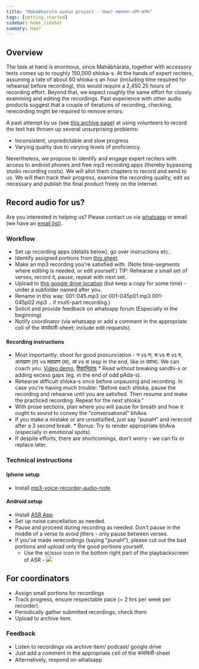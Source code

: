 ```yaml
---
title: "Mahabharata audio project - How? महाभारत-ध्वनि-प्राप्तिः"
tags: [getting_started]
sidebar: home_sidebar
summary: How?
---
```


## Overview
The task at hand is enormous, since Mahābhārata, together with accessory texts comes up to roughly 150,000 shloka-s. At the hands of expert reciters, assuming a rate of about 60 shloka-s an hour (including time required for rehearsal before recording), this would require a 2,450.25 hours of recording effort. Beyond that, we expect roughly the same effort for closely examining and editing the recordings. Past experience with other audio products suggest that a couple of iterations of recording, checking, rerecording might be required to remove errors.

A past attempt by us (see [this archive page](https://www.google.com/url?q=https://archive.org/details/mahAbhArata-mUla-paThanam-GP&sa=D&ust=1536608308745000)) at using volunteers to record the text has thrown up several unsurprising problems:

*   Inconsistent, unpredictable and slow progress
*   Varying quality due to varying levels of proficiency.

Nevertheless, we propose to identify and engage expert reciters with access to android phones and free mp3 recording apps (thereby bypassing studio recording costs). We will allot them chapters to record and send to us. We will then track their progress, examine the recording quality, edit as necessary and publish the final product freely on the internet.


## Record audio for us?
Are you interested in helping us? Please contact us via [whatsapp](https://groups.google.com/forum/#!forum/mahabharata-mulam) or email (we have an [email list](https://groups.google.com/forum/#!forum/mahabharata-mulam)).

### Workflow
* Set up recording apps (details below), go over instructions etc..
* Identify assigned portions from [this sheet](https://docs.google.com/spreadsheets/d/1sNH1AWhhoa5VATqMdLbF652s7srTG0Raa6K-sCwDR-8/edit#gid=0).
* Make an mp3 recording you're satisfied with. (Note time-segments where editing is needed, or edit yourself.) TIP: Rehearse a small set of verses, record it, pause, repeat with next set.
* Upload to [this google drive location](https://drive.google.com/drive/folders/0B1_QBT-hoqqVMUNSLVlyMlJqZDA?usp=sharing) (but keep a copy for some time) - under a subfolder named after you.
* Rename in this way: 001-045.mp3 (or 001-045p01.mp3 001-045p02.mp3 .. if multi-part recording.)
* Solicit and provide feedback on whatsapp forum (Especially in the beginning)
* Notify coordinator (via whatsapp or add a comment in the appropriate cell of the कार्यावली-sheet; include edit requests).

#### Recording instructions
* Most importantly: shoot for good pronunciation - न vs ण, स vs श vs ष, अल्पप्राण (त) vs महाप्राण (थ), आ vs अ (esp in the end, like in उवाच). We can coach you. [Video demo](https://goo.gl/htvxdN), [शिक्षाभिप्रायः](https://goo.gl/mL3238)
*‌ Read without breaking sandhi-s or adding excess gaps (eg. in the end of odd pAda-s). 
* Rehearse difficult shloka-s once before unpausing and recording. In case you're having much trouble: "Before each shloka, pause the recording and rehearse until you are satisfied. Then resume and make the practiced recording. Repeat for the next shloka."
* With prose sections, plan where you will pause for breath and how it ought to sound to convey the "conversational" bhAva.
* If you make a mistake or are unsatisified, just say "punaH" and rerecord after a 3 second break.
*‌ Bonus: Try to render appropriate bhAva (especially in emotional spots).
* If despite efforts, there are shortcomings, don't worry - we can fix or replace later.

### Technical instructions
#### Iphone setup
* Install [mp3-voice-recorder-audio-note](https://itunes.apple.com/us/app/mp3-voice-recorder-audio-note/id891186831?mt=8)

#### Android setup
* Install [ASR App](https://play.google.com/store/apps/details?id=com.nll.asr&hl=en)
* Set up noise cancellation as needed.
* Pause and proceed during recording as needed. Don't pause in the middle of a verse to avoid jitters - only pause between verses.
* If you've made rerecordings (saying "punaH"), please cut out the bad portions and upload only the good portions yourself.
  - Use the scissor icon in the bottom right part of the playbackscreen of ASR - ![](https://i.imgur.com/jwqPDWs.png)

## For coordinators
* Assign small portions for recordings
* Track progress, ensure respectable pace (~ 2 hrs per week per recorder).
* Periodically gather submitted recordings, check them
* Upload to archive item.

### Feedback
* Listen to recordings via archive item/ podcast/ google drive 
* Just add a comment in the appropriate cell of the कार्यावली-sheet
* Alternatively, respond on whatsapp